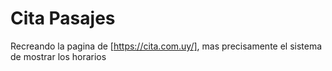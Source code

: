 # Cita Pasajes

Recreando la pagina de [https://cita.com.uy/], mas precisamente el sistema de mostrar los horarios
